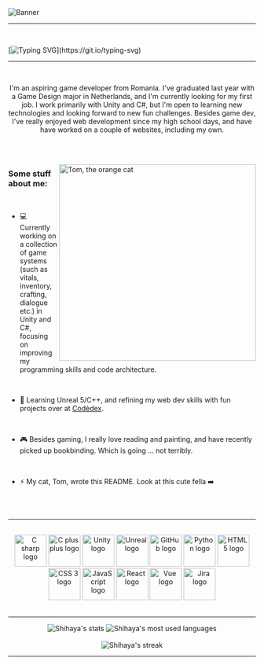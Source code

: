 <!--
**shihaya/shihaya** is a ✨ _special_ ✨ repository because its `README.md` (this file) appears on your GitHub profile.

Here are some ideas to get you started:

- 🔭 I’m currently working on ...
- 🌱 I’m currently learning ...
- 👯 I’m looking to collaborate on ...
- 🤔 I’m looking for help with ...
- 💬 Ask me about ...
- 📫 How to reach me: ...
- 😄 Pronouns: ...
- ⚡ Fun fact: ...
-->

<picture>
  <source media="(prefers-color-scheme: dark)" srcset="https://github.com/shihaya/shihaya/assets/66997466/3cf5cb90-927a-400f-9c49-b0574f0164d6">
  <source media="(prefers-color-scheme: light)" srcset="https://github.com/shihaya/shihaya/assets/66997466/3cf5cb90-927a-400f-9c49-b0574f0164d6">
  <img alt="Banner" src="https://user-images.githubusercontent.com/25423296/163456779-a8556205-d0a5-45e2-ac17-42d089e3c3f8.png">
</picture>

---

<br>

[![Typing SVG](https://readme-typing-svg.demolab.com?font=Fira+Code&size=72&pause=500&color=FFA726&center=true&random=false&width=1920&height=200&lines=Hi+there!)](https://git.io/typing-svg)

---

<br>

<p align="center">I'm an aspiring game developer from Romania. I've graduated last year with a Game Design major in Netherlands, and I'm currently looking for my first job. I work primarily with Unity and C#, but I'm open to learning new technologies and looking forward to new fun challenges. Besides game dev, I've really enjoyed web development since my high school days, and have have worked on a couple of websites, including my own.</p>

<br><br>

<img alt="Tom, the orange cat" align="right" src="https://github.com/shihaya/shihaya/assets/66997466/b97126a3-5a75-4f7b-9cd5-92575d8c1b71" width="400">

<h3>Some stuff about me:</h3>

<br>

- 💻 Currently working on a collection of game systems (such as vitals, inventory, crafting, dialogue etc.) in Unity and C#, focusing on improving my programming skills and code architecture.

<br>

- 🌱 Learning Unreal 5/C++, and refining my web dev skills with fun projects over at <a href="https://www.codedex.io">Codèdex</a>.

<br>

- 🎮 Besides gaming, I really love reading and painting, and have recently picked up bookbinding. Which is going ... not terribly.

<br>

- ⚡ My cat, Tom, wrote this README. Look at this cute fella ➡️

<br><br>

---

<br>

<div align="center">
  
  <img alt="C sharp logo" src="https://github.com/shihaya/shihaya/assets/66997466/eb826513-5406-4afe-9bc4-6ec32c52ac4c" width="65" />
  <img alt="C plus plus logo" src="https://github.com/shihaya/shihaya/assets/66997466/39d29b02-16d5-40b2-8703-5f7bca61ad7d" width="65" />
  <img alt="Unity logo" src="https://github.com/shihaya/shihaya/assets/66997466/c8ea9ecf-1c43-4f03-85df-94efb8a7cff5" width="65" />
  <img alt="Unreal logo" src="https://github.com/shihaya/shihaya/assets/66997466/e8e5bf42-1665-4570-b775-1e3cabe0a14f" width="65" />
  <img alt="GitHub logo" src="https://github.com/shihaya/shihaya/assets/66997466/ecd8f267-ecbe-4b8b-8fba-3608f1bfd7a4" width="65" />
  <img alt="Python logo" src="https://github.com/shihaya/shihaya/assets/66997466/48d22192-88b5-436d-a3e5-5a7448f015d8" width="65" />
  <img alt="HTML 5 logo" src="https://github.com/shihaya/shihaya/assets/66997466/3296b374-3ae1-4629-a735-b91fe0fdea8b" width="65" />
  <img alt="CSS 3 logo" src="https://github.com/shihaya/shihaya/assets/66997466/156ed4d9-3a03-417d-a613-ec20fa620505" width="65" />
  <img alt="JavaScript logo" src="https://github.com/shihaya/shihaya/assets/66997466/52315b32-df7e-4bdb-8cf1-381d629515dc" width="65" />
  <img alt="React logo" src="https://github.com/shihaya/shihaya/assets/66997466/e948fdf4-7257-4a4f-bf09-3cd959e1b31b" width="65" />
  <img alt="Vue logo" src="https://github.com/shihaya/shihaya/assets/66997466/c6d788af-fa76-45f6-823b-7315b00b60e1" width="65" />
  <img alt="Jira logo" src="https://github.com/shihaya/shihaya/assets/66997466/59e37755-e523-43e4-9160-db7ef5125e08" width="65" />

</div>

<br>

---

<div align="center">
  <img alt="Shihaya's stats" src="https://github-readme-stats-rho-topaz.vercel.app/api?username=shihaya&theme=great-gatsby&bg_color=00000000&show_icons=true&hide_border=true&card_width=350" />
  <img alt="Shihaya's most used languages" src="https://github-readme-stats-rho-topaz.vercel.app/api/top-langs?username=shihaya&theme=great-gatsby&bg_color=00000000&show_icons=true&hide_border=true&layout=compact&card_width=350" />
</div>

<br>

<div align="center">
  <img alt="Shihaya's streak" src="https://streak-stats.demolab.com/?user=shihaya&theme=great-gatsby&background=00000000&hide_border=true">
</div>

---
